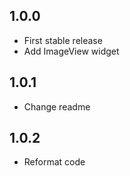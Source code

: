 ## 1.0.0

* First stable release
* Add ImageView widget

## 1.0.1

* Change readme

## 1.0.2

* Reformat code